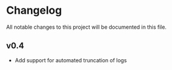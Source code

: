 # Changelog

All notable changes to this project will be documented in this file.

## v0.4

* Add support for automated truncation of logs
